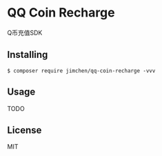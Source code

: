 # QQ Coin Recharge

Q币充值SDK

## Installing

```shell
$ composer require jimchen/qq-coin-recharge -vvv
```

## Usage

TODO

## License

MIT